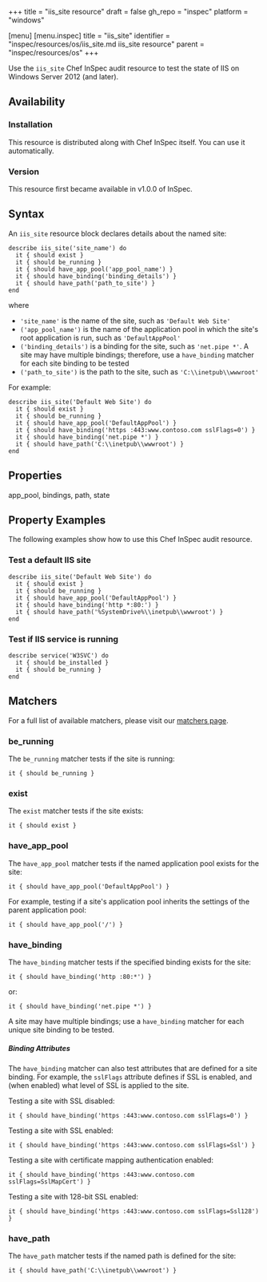 +++
title = "iis_site resource"
draft = false
gh_repo = "inspec"
platform = "windows"

[menu]
  [menu.inspec]
    title = "iis_site"
    identifier = "inspec/resources/os/iis_site.md iis_site resource"
    parent = "inspec/resources/os"
+++

Use the `iis_site` Chef InSpec audit resource to test the state of IIS on Windows Server 2012 (and later).

## Availability

### Installation

This resource is distributed along with Chef InSpec itself. You can use it automatically.

### Version

This resource first became available in v1.0.0 of InSpec.

## Syntax

An `iis_site` resource block declares details about the named site:

    describe iis_site('site_name') do
      it { should exist }
      it { should be_running }
      it { should have_app_pool('app_pool_name') }
      it { should have_binding('binding_details') }
      it { should have_path('path_to_site') }
    end

where

- `'site_name'` is the name of the site, such as `'Default Web Site'`
- `('app_pool_name')` is the name of the application pool in which the site's root application is run, such as `'DefaultAppPool'`
- `('binding_details')` is a binding for the site, such as `'net.pipe *'`. A site may have multiple bindings; therefore, use a `have_binding` matcher for each site binding to be tested
- `('path_to_site')` is the path to the site, such as `'C:\\inetpub\\wwwroot'`

For example:

    describe iis_site('Default Web Site') do
      it { should exist }
      it { should be_running }
      it { should have_app_pool('DefaultAppPool') }
      it { should have_binding('https :443:www.contoso.com sslFlags=0') }
      it { should have_binding('net.pipe *') }
      it { should have_path('C:\\inetpub\\wwwroot') }
    end

## Properties

app_pool, bindings, path, state

## Property Examples

The following examples show how to use this Chef InSpec audit resource.

### Test a default IIS site

    describe iis_site('Default Web Site') do
      it { should exist }
      it { should be_running }
      it { should have_app_pool('DefaultAppPool') }
      it { should have_binding('http *:80:') }
      it { should have_path('%SystemDrive%\\inetpub\\wwwroot') }
    end

### Test if IIS service is running

    describe service('W3SVC') do
      it { should be_installed }
      it { should be_running }
    end

## Matchers

For a full list of available matchers, please visit our [matchers page](/inspec/matchers/).

### be_running

The `be_running` matcher tests if the site is running:

    it { should be_running }

### exist

The `exist` matcher tests if the site exists:

    it { should exist }

### have_app_pool

The `have_app_pool` matcher tests if the named application pool exists for the site:

    it { should have_app_pool('DefaultAppPool') }

For example, testing if a site's application pool inherits the settings of the parent application pool:

    it { should have_app_pool('/') }

### have_binding

The `have_binding` matcher tests if the specified binding exists for the site:

    it { should have_binding('http :80:*') }

or:

    it { should have_binding('net.pipe *') }

A site may have multiple bindings; use a `have_binding` matcher for each unique site binding to be tested.

##### Binding Attributes

The `have_binding` matcher can also test attributes that are defined for a site binding. For example, the `sslFlags` attribute defines if SSL is enabled, and (when enabled) what level of SSL is applied to the site.

Testing a site with SSL disabled:

    it { should have_binding('https :443:www.contoso.com sslFlags=0') }

Testing a site with SSL enabled:

    it { should have_binding('https :443:www.contoso.com sslFlags=Ssl') }

Testing a site with certificate mapping authentication enabled:

    it { should have_binding('https :443:www.contoso.com sslFlags=SslMapCert') }

Testing a site with 128-bit SSL enabled:

    it { should have_binding('https :443:www.contoso.com sslFlags=Ssl128') }

### have_path

The `have_path` matcher tests if the named path is defined for the site:

    it { should have_path('C:\\inetpub\\wwwroot') }
